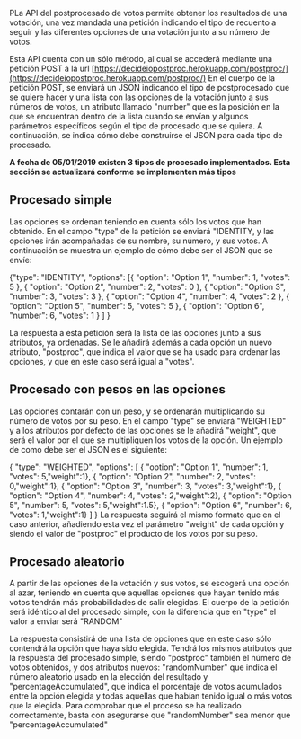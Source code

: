 PLa API del postprocesado de votos permite obtener los resultados de una votación, una vez mandada una petición indicando el tipo de recuento a seguir y las diferentes opciones de una votación junto a su número de votos.

Esta API cuenta con un sólo método, al cual se accederá mediante una petición POST a la url [https://decideiopostproc.herokuapp.com/postproc/](https://decideiopostproc.herokuapp.com/postproc/)
En el cuerpo de la petición POST, se enviará un JSON indicando el tipo de postprocesado que se quiere hacer y una lista con las opciones de la votación junto a sus números de votos, un atributo llamado "number" que es la posición en la que se encuentran dentro de la lista cuando se envían y algunos parámetros específicos según el tipo de procesado que se quiera. A continuación, se indica cómo debe construirse el JSON para cada tipo de procesado.

**A fecha de 05/01/2019 existen 3 tipos de procesado implementados. Esta sección se actualizará conforme se implementen más tipos**

## Procesado simple

Las opciones se ordenan teniendo en cuenta sólo los votos que han obtenido. En el campo "type" de la petición se enviará "IDENTITY, y las opciones irán acompañadas de su nombre, su número, y sus votos. A continuación se muestra un ejemplo de cómo debe ser el JSON que se envíe:

{"type": "IDENTITY",
 "options": [{ "option": "Option 1", "number": 1, "votes": 5 },
             { "option": "Option 2", "number": 2, "votes": 0 },
             { "option": "Option 3", "number": 3, "votes": 3 },
             { "option": "Option 4", "number": 4, "votes": 2 },
             { "option": "Option 5", "number": 5, "votes": 5 },
             { "option": "Option 6", "number": 6, "votes": 1 }
            ]
        }

La respuesta a esta petición será la lista de las opciones junto a sus atributos, ya ordenadas. Se le añadirá además a cada opción un nuevo atributo, "postproc", que indica el valor que se ha usado para ordenar las opciones, y que en este caso será igual a "votes".

## Procesado con pesos en las opciones
Las opciones contarán con un peso, y se ordenarán multiplicando su número de votos por su peso. En el campo "type" se enviará "WEIGHTED" y a los atributos por defecto de las opciones se le añadirá "weight", que será el valor por el que se multipliquen los votos de la opción. Un ejemplo de como debe ser el JSON es el siguiente:

{
            "type": "WEIGHTED",
            "options": [
                { "option": "Option 1", "number": 1, "votes": 5,"weight":1},
                { "option": "Option 2", "number": 2, "votes": 0,"weight":1},
                { "option": "Option 3", "number": 3, "votes": 3,"weight":1},
                { "option": "Option 4", "number": 4, "votes": 2,"weight":2},
                { "option": "Option 5", "number": 5, "votes": 5,"weight":1.5},
                { "option": "Option 6", "number": 6, "votes": 1,"weight":1}
            ]
        }
La respuesta seguirá el mismo formato que en el caso anterior, añadiendo esta vez el parámetro "weight" de cada opción y siendo el valor de "postproc" el producto de los votos por su peso.

## Procesado aleatorio

A partir de las opciones de la votación y sus votos, se escogerá una opción al azar, teniendo en cuenta que aquellas opciones que hayan tenido más votos tendrán más probabilidades de salir elegidas. El cuerpo de la petición será idéntico al del procesado simple, con la diferencia que en "type" el valor a enviar será "RANDOM"

La respuesta consistirá de una lista de opciones que en este caso sólo contendrá la opción que haya sido elegida. Tendrá los mismos atributos que la respuesta del procesado simple, siendo "postproc" también el número de votos obtenidos, y dos atributos nuevos: "randomNumber" que indica el número aleatorio usado en la elección del resultado y "percentageAccumulated", que indica el porcentaje de votos acumulados entre la opción elegida y todas aquellas que habían tenido igual o más votos que la elegida. Para comprobar que el proceso se ha realizado correctamente, basta con asegurarse que "randomNumber" sea menor que "percentageAccumulated"